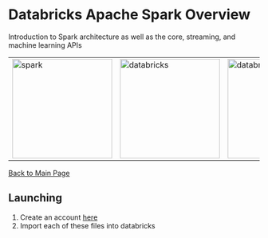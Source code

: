 # Databricks Apache Spark Overview
Introduction to Spark architecture as well as the core, streaming, and machine learning APIs

<table>
    <tr>
        <td>
            <img src="https://spark.apache.org/images/spark-logo-trademark.png" alt="spark" width="200">
        </td>
        <td>
            <img src="https://databricks.com/wp-content/themes/databricks/assets/images/header_logo_2x.png" alt="databricks" width="200">
        </td>
        <td>
            <img src="https://databricks.com/wp-content/uploads/2018/03/db-academy-rgb-1200px.png" alt="databricks acedemy" width="200"/>
        </td>
    </tr>
</table>

[Back to Main Page](../..)

## Launching

1. Create an account [here](https://community.cloud.databricks.com)
2. Import each of these files into databricks
